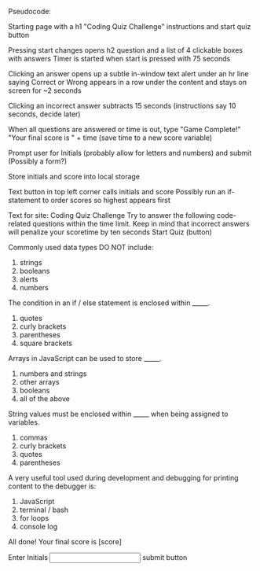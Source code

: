 Pseudocode:

Starting page with a h1 "Coding Quiz Challenge" instructions and start quiz button

Pressing start changes opens h2 question and a list of 4 clickable boxes with answers
    Timer is started when start is pressed with 75 seconds

Clicking an answer opens up a subtle in-window text alert under an hr line saying Correct or Wrong
    appears in a row under the content and stays on screen for ~2 seconds

Clicking an incorrect answer subtracts 15 seconds (instructions say 10 seconds, decide later)

When all questions are answered or time is out, type "Game Complete!"
    "Your final score is " + time (save time to a new score variable)

Prompt user for Initials (probably allow for letters and numbers) and submit (Possibly a form?)

Store initials and score into local storage

Text button in top left corner calls initials and score
    Possibly run an if-statement to order scores so highest appears first


Text for site:
Coding Quiz Challenge
Try to answer the following code-related questions within the time limit. Keep in mind that incorrect answers will penalize your scoretime by ten seconds 
Start Quiz (button)

Commonly used data types DO NOT include:
1. strings
2. booleans
3. alerts
4. numbers

The condition in an if / else statement is enclosed within _____.
1. quotes
2. curly brackets
3. parentheses
4. square brackets

Arrays in JavaScript can be used to store _____.
1. numbers and strings
2. other arrays
3. booleans
4. all of the above

String values must be enclosed within _____ when being assigned to variables.
1. commas
2. curly brackets
3. quotes
4. parentheses

A very useful tool used during development and debugging for printing content to the debugger is:
1. JavaScript
2. terminal / bash
3. for loops
4. console log

All done!
Your final score is [score]

<form>
Enter Initials
<input> submit button